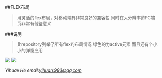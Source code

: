 ##FLEX布局
>用灵活的flex布局，对移动端有非常良好的兼容性,同时在大分辨率的PC端页非常有借鉴意义

###说明
>此repository列举了所有flex的布局情况
>绿色的为active元素
>而且还有个小小的弹窗应用

![](http://olcrntw9l.bkt.clouddn.com/37B1D742-3441-4AA4-A546-D2AA1E9ED9B4.png)
![](http://olcrntw9l.bkt.clouddn.com/56721DDB-5A7B-4A3B-B788-E18494329ED5.png)



*Yihuan He email:yihuan1993@qq.com*
